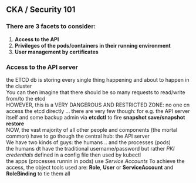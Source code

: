 ## CKA / Security 101
### There are 3 facets to consider:
  1. **Access to the API**
  2. **Privileges of the pods/containers in their running environment**
  3. **User management by certificates**
### Access to the API server  

the ETCD db is storing every single thing happening and about to happen in the cluster  
You can then imagine that there should be so many requests to read/write from/to the etcd  
HOWEVER, this is a VERY DANGEROUS AND RESTRICTED ZONE: no one cn access the etcd directly ... there are very few though: for e.g. the API server itself and some backup admin via **etcdctl** to fire **snapshot save/snapshot restore**  
NOW, the vast majority of all other people and components (the mortal common) have to go though the central hub: the API server  
We have two kinds of guys: the humans .. and the processes (pods)    
the humans dt have the traditional username/password but rather *PKI credentials* defined in a config file then used by kubectl   
the apps (processes runnin in pods) use *Service Accounts*
To achieve the access, the object tools used are: **Role**, **User** or **ServiceAccount** and **RoleBinding** to tie them all  

